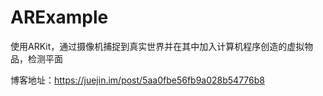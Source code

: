 # ARExample
使用ARKit，通过摄像机捕捉到真实世界并在其中加入计算机程序创造的虚拟物品，检测平面

博客地址：https://juejin.im/post/5aa0fbe56fb9a028b54776b8


